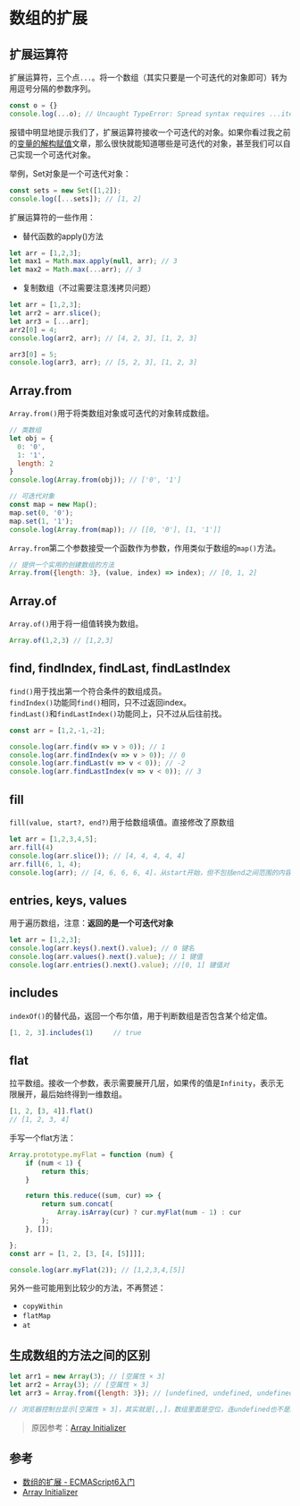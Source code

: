 # 数组的扩展

## 扩展运算符
扩展运算符，三个点`...`。将一个数组（其实只要是一个可迭代的对象即可）转为用逗号分隔的参数序列。
```javascript
const o = {}
console.log(...o); // Uncaught TypeError: Spread syntax requires ...iterable[Symbol.iterator] to be a function
```
报错中明显地提示我们了，扩展运算符接收一个可迭代的对象。如果你看过我之前的[变量的解构赋值](./%E5%8F%98%E9%87%8F%E7%9A%84%E8%A7%A3%E6%9E%84%E8%B5%8B%E5%80%BC.md)文章，那么很快就能知道哪些是可迭代的对象，甚至我们可以自己实现一个可迭代对象。

举例，Set对象是一个可迭代对象：
```javascript
const sets = new Set([1,2]);
console.log([...sets]); // [1, 2]
```

扩展运算符的一些作用：
* 替代函数的apply()方法
```javascript
let arr = [1,2,3];
let max1 = Math.max.apply(null, arr); // 3
let max2 = Math.max(...arr); // 3
```
* 复制数组（不过需要注意浅拷贝问题）
```javascript
let arr = [1,2,3];
let arr2 = arr.slice();
let arr3 = [...arr];
arr2[0] = 4;
console.log(arr2, arr); // [4, 2, 3], [1, 2, 3]

arr3[0] = 5;
console.log(arr3, arr); // [5, 2, 3], [1, 2, 3]
```

## Array.from
`Array.from()`用于将类数组对象或可迭代的对象转成数组。
```javascript
// 类数组
let obj = {
  0: '0',
  1: '1',
  length: 2
}
console.log(Array.from(obj)); // ['0', '1']

// 可迭代对象
const map = new Map();
map.set(0, '0');
map.set(1, '1');
console.log(Array.from(map)); // [[0, '0'], [1, '1']]
```
`Array.from`第二个参数接受一个函数作为参数，作用类似于数组的`map()`方法。
```javascript
// 提供一个实用的创建数组的方法
Array.from({length: 3}, (value, index) => index); // [0, 1, 2]
```

## Array.of
`Array.of()`用于将一组值转换为数组。
```javascript
Array.of(1,2,3) // [1,2,3]
```

## find, findIndex, findLast, findLastIndex
`find()`用于找出第一个符合条件的数组成员。  
`findIndex()`功能同`find()`相同，只不过返回index。  
`findLast()`和`findLastIndex()`功能同上，只不过从后往前找。

```javascript
const arr = [1,2,-1,-2];

console.log(arr.find(v => v > 0)); // 1
console.log(arr.findIndex(v => v > 0)); // 0
console.log(arr.findLast(v => v < 0)); // -2
console.log(arr.findLastIndex(v => v < 0)); // 3
```

## fill
`fill(value, start?, end?)`用于给数组填值。直接修改了原数组
```javascript
let arr = [1,2,3,4,5];
arr.fill(4)
console.log(arr.slice()); // [4, 4, 4, 4, 4]
arr.fill(6, 1, 4);
console.log(arr); // [4, 6, 6, 6, 4]，从start开始，但不包括end之间范围的内容被替换
```

## entries, keys, values
用于遍历数组，注意：**返回的是一个可迭代对象**

```javascript
let arr = [1,2,3];
console.log(arr.keys().next().value); // 0 键名
console.log(arr.values().next().value); // 1 键值
console.log(arr.entries().next().value); //[0, 1] 键值对
```

## includes
`indexOf()`的替代品，返回一个布尔值，用于判断数组是否包含某个给定值。
```javascript
[1, 2, 3].includes(1)     // true
```

## flat
拉平数组。接收一个参数，表示需要展开几层，如果传的值是`Infinity`，表示无限展开，最后始终得到一维数组。
```javascript
[1, 2, [3, 4]].flat()
// [1, 2, 3, 4]
```
手写一个flat方法：
```javascript
Array.prototype.myFlat = function (num) {
    if (num < 1) {
        return this;
    }

    return this.reduce((sum, cur) => {
        return sum.concat(
            Array.isArray(cur) ? cur.myFlat(num - 1) : cur
        );
    }, []);

};
const arr = [1, 2, [3, [4, [5]]]];

console.log(arr.myFlat(2)); // [1,2,3,4,[5]]
```

另外一些可能用到比较少的方法，不再赘述：
* `copyWithin`
* `flatMap`
* `at`

## 生成数组的方法之间的区别
```javascript
let arr1 = new Array(3); // [空属性 × 3]
let arr2 = Array(3); // [空属性 × 3]
let arr3 = Array.from({length: 3}); // [undefined, undefined, undefined]

// 浏览器控制台显示[空属性 × 3]，其实就是[,,]，数组里面是空位，连undefined也不是。我们在声明一个数组时，尽量避免数组里面有空位。
```
> 原因参考：[Array Initializer](https://262.ecma-international.org/6.0/#sec-array-initializer)

## 参考
* [数组的扩展 - ECMAScript6入门](https://es6.ruanyifeng.com/#docs/array)
* [Array Initializer](https://262.ecma-international.org/6.0/#sec-array-initializer)